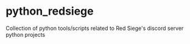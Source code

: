 # python_redsiege
Collection of python tools/scripts related to Red Siege's discord server python projects
